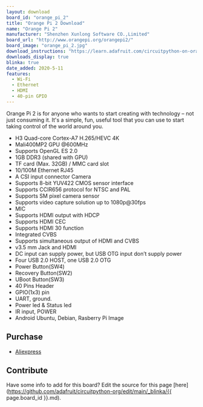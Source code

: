 ```yaml
---
layout: download
board_id: "orange_pi_2"
title: "Orange Pi 2 Download"
name: "Orange Pi 2"
manufacturer: "Shenzhen Xunlong Software CO.,Limited"
board_url: "http://www.orangepi.org/orangepi2/"
board_image: "orange_pi_2.jpg"
download_instructions: "https://learn.adafruit.com/circuitpython-on-orangepi-linux/circuitpython-orangepi"
downloads_display: true
blinka: true
date_added: 2020-5-11
features:
  - Wi-Fi
  - Ethernet
  - HDMI
  - 40-pin GPIO
---
```


Orange Pi 2 is for anyone who wants to start creating with technology – not just consuming it. It's a simple, fun, useful tool that you can use to start taking control of the world around you.

- H3 Quad-core Cortex-A7 H.265/HEVC 4K
- Mali400MP2 GPU @600MHz
- Supports OpenGL ES 2.0
- 1GB DDR3 (shared with GPU)
- TF card (Max. 32GB) / MMC card slot
- 10/100M Ethernet RJ45
- A CSI input connector Camera
- Supports 8-bit YUV422 CMOS sensor interface
- Supports CCIR656 protocol for NTSC and PAL
- Supports SM pixel camera sensor
- Supports video capture solution up to 1080p@30fps
- MIC
- Supports HDMI output with HDCP
- Supports HDMI CEC
- Supports HDMI 30 function
- Integrated CVBS
- Supports simultaneous output of HDMI and CVBS
- v3.5 mm Jack and HDMI
- DC input can supply power, but USB OTG input don’t supply power
- Four USB 2.0 HOST, one USB 2.0 OTG
- Power Button(SW4)
- Recovery Button(SW2)
- UBoot Button(SW3)
- 40 Pins Header
- GPIO(1x3) pin
- UART, ground.
- Power led & Status led
- IR input, POWER
- Android Ubuntu, Debian, Rasberry Pi Image

## Purchase
* [Aliexpress](https://www.aliexpress.com/store/1553371)

## Contribute

Have some info to add for this board? Edit the source for this page [here](https://github.com/adafruit/circuitpython-org/edit/main/_blinka/{{ page.board_id }}.md).
